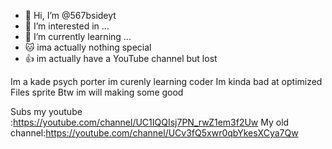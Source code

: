 - 👋 Hi, I’m @567bsideyt
- 👀 I’m interested in ...
- 🌱 I’m currently learning ...
- 🐱 ima actually nothing special
- 👍 im actually have a YouTube channel but lost


<!---
567bsideyt/567bsideyt is a ✨ special ✨ repository because its `README.md` (this file) appears on your GitHub profile.
You can click the Preview link to take a look at your changes.
--->
Im a kade psych porter im curenly learning coder
Im kinda bad at optimized
Files sprite
Btw im will making some good

Subs my youtube :https://youtube.com/channel/UC1IQQIsj7PN_rwZ1em3f2Uw
My old channel:https://youtube.com/channel/UCv3fQ5xwr0qbYkesXCya7Qw
